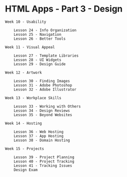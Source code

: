 # HTML Apps - Part 3 - Design

    Week 10 - Usability

        Lesson 24 - Info Organization
        Lesson 25 - Navigation
        Lesson 26 - Better Tools

    Week 11 - Visual Appeal

        Lesson 27 - Template Libraries
        Lesson 28 - UI Widgets
        Lesson 29 - Design Guide

    Week 12 - Artwork

        Lesson 30 - Finding Images
        Lesson 31 - Adobe Photoshop
        Lesson 32 - Adobe Illustrator

    Week 13 - Workplace Skills

        Lesson 33 - Working with Others
        Lesson 34 - Design Reviews
        Lesson 35 - Beyond Websites

    Week 14 - Hosting

        Lesson 36 - Web Hosting
        Lesson 37 - App Hosting
        Lesson 38 - Domain Hosting

    Week 15 - Projects
    
        Lesson 39 - Project Planning
        Lesson 40 - Project Tracking
        Lesson 41 - Tracking Issues
        Design Exam

